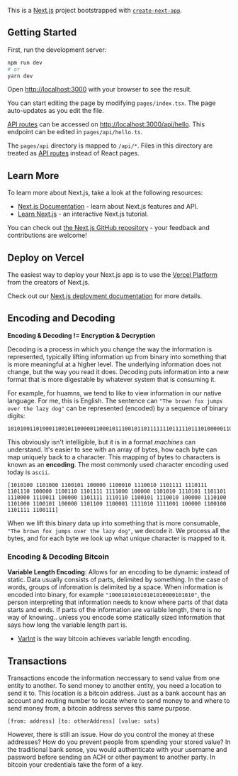 This is a [Next.js](https://nextjs.org/) project bootstrapped with [`create-next-app`](https://github.com/vercel/next.js/tree/canary/packages/create-next-app).

## Getting Started

First, run the development server:

```bash
npm run dev
# or
yarn dev
```

Open [http://localhost:3000](http://localhost:3000) with your browser to see the result.

You can start editing the page by modifying `pages/index.tsx`. The page auto-updates as you edit the file.

[API routes](https://nextjs.org/docs/api-routes/introduction) can be accessed on [http://localhost:3000/api/hello](http://localhost:3000/api/hello). This endpoint can be edited in `pages/api/hello.ts`.

The `pages/api` directory is mapped to `/api/*`. Files in this directory are treated as [API routes](https://nextjs.org/docs/api-routes/introduction) instead of React pages.

## Learn More

To learn more about Next.js, take a look at the following resources:

- [Next.js Documentation](https://nextjs.org/docs) - learn about Next.js features and API.
- [Learn Next.js](https://nextjs.org/learn) - an interactive Next.js tutorial.

You can check out [the Next.js GitHub repository](https://github.com/vercel/next.js/) - your feedback and contributions are welcome!

## Deploy on Vercel

The easiest way to deploy your Next.js app is to use the [Vercel Platform](https://vercel.com/new?utm_medium=default-template&filter=next.js&utm_source=create-next-app&utm_campaign=create-next-app-readme) from the creators of Next.js.

Check out our [Next.js deployment documentation](https://nextjs.org/docs/deployment) for more details.


## Encoding and Decoding

**Encoding & Decoding != Encryption & Decryption**

Decoding is a process in which you change the way the information is represented, typically lifting information up from binary into something that is more meaningful at a higher level. The underlying information does not change, but the way you read it does. Decoding puts information into a new format that is more digestable by whatever system that is consuming it.

For example, for huamns, we tend to like to view information in our native language. For me, this is English.
The sentence can `"The brown fox jumps over the lazy dog"` can be represented (encoded) by a sequence of binary digits:
```
101010011010001100101100000110001011100101101111111011111011101000001100110110111111110001000001101010111010111011011110000111001110000011011111110110110010111100101000001110100110100011001011000001101100110000111110101111001100000110010011011111100111
```
This obviously isn't intelligible, but it is in a format *machines* can understand. It's easier to see with an array of bytes, how each byte can map uniquely back to a character. This mapping of bytes to characters is known as an **encoding**. The most commonly used character encoding used today is `ascii`.

```
[1010100 1101000 1100101 100000 1100010 1110010 1101111 1110111 1101110 100000 1100110 1101111 1111000 100000 1101010 1110101 1101101 1110000 1110011 100000 1101111 1110110 1100101 1110010 100000 1110100 1101000 1100101 100000 1101100 1100001 1111010 1111001 100000 1100100 1101111 1100111]
```

When we lift this binary data up into something that is more consumable, `"The brown fox jumps over the lazy dog"`, we decode it. We process all the bytes, and for each byte we look up what unique character is mapped to it.

### Encoding & Decoding Bitcoin

**Variable Length Encoding**: Allows for an encoding to be dynamic instead of static. Data usually consists of parts, delimited by something. In the case of words, groups of information is delimited by a space. When information is encoded into binary, for example `"100010101010101010000101010"`, the person interpreting that information needs to know where parts of that data starts and ends. If parts of the information are variable length, there is no way of knowing.. unless you encode some statically sized information that says how long the variable length part is.
- [VarInt](https://learnmeabitcoin.com/technical/varint) is the way bitcoin achieves variable length encoding.



## Transactions

Transactions encode the information neccessary to send value from one entity to another. To send money to another entity, you need a location to send it to. This location is a bitcoin address. Just as a bank account has an account and routing number to locate where to send money to and where to send money from, a bitcoin address serves this same purpose.

`[from: address] [to: otherAddress] [value: sats]`

However, there is still an issue. How do you control the money at these addresses? How do you prevent people from spending your stored value? In the traditional bank sense, you would authenticate with your username and password before sending an ACH or other payment to another party. In bitcoin your credentials take the form of a key.

